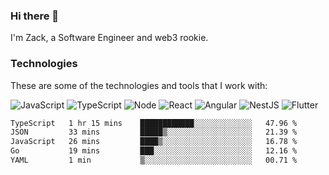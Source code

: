 ### Hi there 👋
I'm Zack, a Software Engineer and web3 rookie.

### Technologies
These are some of the technologies and tools that I work with:

![JavaScript](https://img.shields.io/badge/JavaScript-323330.svg?logo=javascript&logoColor=F7DF1E) 
![TypeScript](https://img.shields.io/badge/TypeScript-007ACC.svg?logo=typescript&logoColor=white) 
![Node](https://img.shields.io/badge/Node.js-43853D.svg?logo=node.js&logoColor=white)
![React](https://img.shields.io/badge/React-20232a.svg?logo=react&logoColor=61DAFB) 
![Angular](https://img.shields.io/badge/Angular-E23237.svg?logo=angularjs&logoColor=white)
![NestJS](https://img.shields.io/badge/NestJS-E0234E?logo=nestjs&logoColor=white)
![Flutter](https://img.shields.io/badge/Flutter-02569B.svg?logo=flutter&logoColor=white)

<!--START_SECTION:waka-->

```txt
TypeScript   1 hr 15 mins    ████████████░░░░░░░░░░░░░   47.96 %
JSON         33 mins         █████▒░░░░░░░░░░░░░░░░░░░   21.39 %
JavaScript   26 mins         ████▒░░░░░░░░░░░░░░░░░░░░   16.78 %
Go           19 mins         ███░░░░░░░░░░░░░░░░░░░░░░   12.16 %
YAML         1 min           ▒░░░░░░░░░░░░░░░░░░░░░░░░   00.71 %
```

<!--END_SECTION:waka-->
